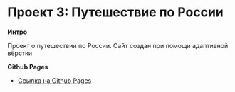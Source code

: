 # Проект 3: Путешествие по России

**Интро**

Проект о путешествии по России. Сайт создан при помощи адаптивной вёрстки

**Github Pages**

* [Ссылка на Github Pages](https://kortni-boo.github.io/russian-travel/)

